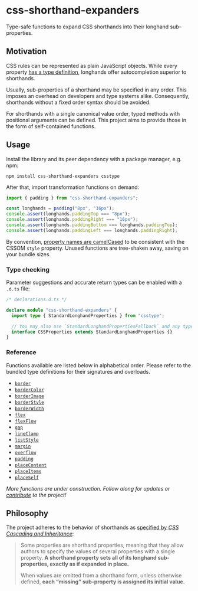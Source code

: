 # css-shorthand-expanders

Type-safe functions to expand CSS shorthands into their longhand sub-properties.

## Motivation

CSS rules can be represented as plain JavaScript objects. While every property [has a type definition](https://github.com/frenic/csstype), longhands offer autocompletion superior to shorthands.

Usually, sub-properties of a shorthand may be specified in any order. This imposes an overhead on developers and type systems alike. Consequently, shorthands without a fixed order syntax should be avoided.

For shorthands with a single canonical value order, typed methods with positional arguments can be defined. This project aims to provide those in the form of self-contained functions.

## Usage

Install the library and its peer dependency with a package manager, e.g. npm:

```shell
npm install css-shorthand-expanders csstype
```

After that, import transformation functions on demand:

```js
import { padding } from "css-shorthand-expanders";

const longhands = padding("8px", "16px");
console.assert(longhands.paddingTop === "8px");
console.assert(longhands.paddingRight === "16px");
console.assert(longhands.paddingBottom === longhands.paddingTop);
console.assert(longhands.paddingLeft === longhands.paddingRight);
```

By convention, [property names are camelCased](https://reactjs.org/docs/dom-elements.html#style) to be consistent with the CSSOM `style` property. Unused functions are tree-shaken away, saving on your bundle sizes.

### Type checking

Parameter suggestions and accurate return types can be enabled with a `.d.ts` file:

```ts
/* declarations.d.ts */

declare module "css-shorthand-expanders" {
  import type { StandardLonghandProperties } from "csstype";

  // You may also use `StandardLonghandPropertiesFallback` and any type params
  interface CSSProperties extends StandardLonghandProperties {}
}
```

### Reference

Functions available are listed below in alphabetical order. Please refer to the bundled type definitions for their signatures and overloads.

- [`border`](./src/border.ts)
- [`borderColor`](./src/borderColor.ts)
- [`borderImage`](./src/borderImage.ts)
- [`borderStyle`](./src/borderStyle.ts)
- [`borderWidth`](./src/borderWidth.ts)
- [`flex`](./src/flex.ts)
- [`flexFlow`](./src/flexFlow.ts)
- [`gap`](./src/gap.ts)
- [`lineClamp`](./src/lineClamp.ts)
- [`listStyle`](./src/listStyle.ts)
- [`margin`](./src/margin.ts)
- [`overflow`](./src/overflow.ts)
- [`padding`](./src/padding.ts)
- [`placeContent`](./src/placeContent.ts)
- [`placeItems`](./src/placeItems.ts)
- [`placeSelf`](./src/placeSelf.ts)

_More functions are under construction. Follow along for updates or [contribute](./CONTRIBUTING.md) to the project!_

## Philosophy

The project adheres to the behavior of shorthands as [specified by _CSS Cascading and Inheritance_](https://www.w3.org/TR/css-cascade-3/#shorthand):

> Some properties are shorthand properties, meaning that they allow authors to specify the values of several properties with a single property. **A shorthand property sets all of its longhand sub-properties, exactly as if expanded in place.**
>
> When values are omitted from a shorthand form, unless otherwise defined, **each “missing” sub-property is assigned its initial value.**

